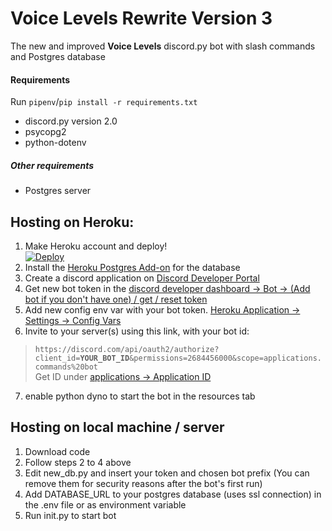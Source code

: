# Voice Levels Rewrite Version 3

The new and improved **Voice Levels** discord.py bot with slash commands and Postgres database

#### Requirements
Run `pipenv`/`pip install -r requirements.txt`
- discord.py version 2.0
- psycopg2
- python-dotenv
##### Other requirements
- Postgres server

## Hosting on Heroku:

1. Make Heroku account and deploy!<br />[![Deploy](https://www.herokucdn.com/deploy/button.svg)](https://heroku.com/deploy?template=https://github.com/Sonicaii/VoiceLevelsV3/)
2. Install the [Heroku Postgres Add-on](https://dashboard.heroku.com/provision-addon?addonServiceId=6c67493d-8fc2-4cd4-9161-4f1ec11cbe69&planId=062a1cc7-f79f-404c-9f91-135f70175577) for the database
3. Create a discord application on [Discord Developer Portal](https://discord.com/developers/applications)
4. Get new bot token in the [discord developer dashboard -> Bot -> (Add bot if you don't have one) / get / reset token](https://discord.com/developers/applications) 
5. Add new config env var with your bot token. [Heroku Application -> Settings -> Config Vars](https://dashboard.heroku.com/apps/)
6. Invite to your server(s) using this link, with your bot id:<br />
> `https://discord.com/api/oauth2/authorize?client_id=`**`YOUR_BOT_ID`**`&permissions=2684456000&scope=applications.commands%20bot`<br />Get ID under [applications -> Application ID](https://discord.com/developers/applications/)
7. enable python dyno to start the bot in the resources tab

## Hosting on local machine / server
1. Download code
2. Follow steps 2 to 4 above
3. Edit new_db.py and insert your token and chosen bot prefix (You can remove them for security reasons after the bot's first run)
4. Add DATABASE_URL to your postgres database (uses ssl connection) in the .env file or as environment variable
5. Run init.py to start bot
